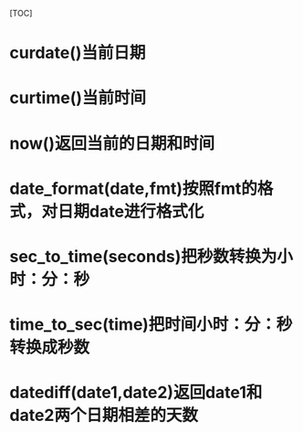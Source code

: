 [TOC]

# curdate()当前日期
# curtime()当前时间
# now()返回当前的日期和时间
# date_format(date,fmt)按照fmt的格式，对日期date进行格式化
# sec_to_time(seconds)把秒数转换为小时：分：秒
# time_to_sec(time)把时间小时：分：秒转换成秒数
# datediff(date1,date2)返回date1和date2两个日期相差的天数
